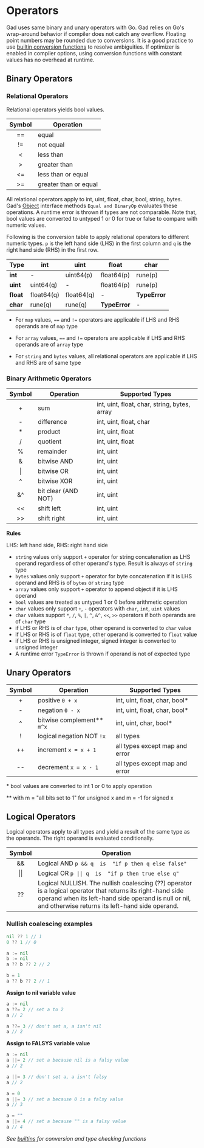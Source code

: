 # Operators

Gad uses same binary and unary operators with Go. Gad relies on Go's wrap-around
behavior if compiler does not catch any overflow. Floating point numbers may be
rounded due to conversions. It is a good practice to use [builtin conversion
functions](builtins.md) to resolve ambiguities. If optimizer is enabled in
compiler options, using conversion functions with constant values has no
overhead at runtime.

## Binary Operators

### Relational Operators

Relational operators yields bool values.

| Symbol | Operation             |
|:------:|-----------------------|
|   ==   | equal                 |
|   !=   | not equal             |
|    <   | less than             |
|    >   | greater than          |
|   <=   | less than or equal    |
|   >=   | greater than or equal |

All relational operators apply to int, uint, float, char, bool, string, bytes.
Gad's [Object](tutorial.md#interfaces) interface methods `Equal and BinaryOp`
evaluates these operations. A runtime error is thrown if types are not
comparable. Note that, bool values are converted to untyped 1 or 0 for true or
false to compare with numeric values.

Following is the conversion table to apply relational operators to different
numeric types. `p` is the left hand side (LHS) in the first column and `q` is
the right hand side (RHS) in the first row.

| Type      | int        | uint       | float          | char          |
|:----------|------------|------------|----------------|---------------|
| **int**   | -          | uint64(p)  | float64(p)     | rune(p)       |
| **uint**  | uint64(q)  | -          | float64(p)     | rune(p)       |
| **float** | float64(q) | float64(q) | -              | **TypeError** |
| **char**  | rune(q)    | rune(q)    | **TypeError**  | -             |

- For `map` values, `==` and `!=` operators are applicable if LHS and RHS
  operands are of `map` type

- For `array` values, `==` and `!=` operators are applicable if LHS and RHS
  operands are of `array` type

- For `string` and `bytes` values, all relational operators are applicable if
  LHS and RHS are of same type

### Binary Arithmetic Operators

| Symbol | Operation          | Supported Types                              |
|:------:|--------------------|----------------------------------------------|
|    +   | sum                | int, uint, float, char, string, bytes, array |
|    -   | difference         | int, uint, float, char                       |
|    *   | product            | int, uint, float                             |
|    /   | quotient           | int, uint, float                             |
|   %    | remainder          | int, uint                                    |
|   &    | bitwise AND        | int, uint                                    |
|   \|   | bitwise OR         | int, uint                                    |
|   ^    | bitwise XOR        | int, uint                                    |
|   &^   | bit clear (AND NOT)| int, uint                                    |
|   <<   | shift left         | int, uint                                    |
|   >>   | shift right        | int, uint                                    |

**Rules**

LHS: left hand side, RHS: right hand side

- `string` values only support `+` operator for string concatenation as LHS
  operand regardless of other operand's type. Result is always of `string` type
- `bytes` values only support `+` operator for byte concatenation if it is LHS
  operand and RHS is of `bytes` or `string` type
- `array` values only support `+` operator to append object if it is LHS operand
- `bool` values are treated as untyped 1 or 0 before arithmetic operation
- `char` values only support `+`, `-` operators with `char`, `int`, `uint`
  values
- `char` values support `*`, `/`, `%`, `|`, `^`, `&^`, `<<`, `>>` operators
  if both operands are of `char` type
- if LHS or RHS is of `char` type, other operand is converted to `char` value
- if LHS or RHS is of `float` type, other operand is converted to `float` value
- if LHS or RHS is unsigned integer, signed integer is converted to unsigned
  integer
- A runtime error `TypeError` is thrown if operand is not of expected type

## Unary Operators

| Symbol | Operation                  | Supported Types                |
|:------:|----------------------------|--------------------------------|
|    +   | positive `0 + x`           | int, uint, float, char, bool*  |
|    -   | negation `0 - x`           | int, uint, float, char, bool*  |
|    ^   | bitwise complement** `m^x` | int, uint, char, bool*         |
|    !   | logical negation NOT `!x`  | all types                      |
|   ++   | increment `x = x + 1`      | all types except map and error |
|   --   | decrement `x = x - 1`      | all types except map and error |

\* bool values are converted to int 1 or 0 to apply operation

\*\* with m = "all bits set to 1" for unsigned x and  m = -1 for signed x

## Logical Operators

Logical operators apply to all types and yield a result of the same type as the
operands. The right operand is evaluated conditionally.

| Symbol | Operation                                                                                                                                                                                                                     |
|:------:|-------------------------------------------------------------------------------------------------------------------------------------------------------------------------------------------------------------------------------|
|   &&   | Logical AND  `p && q  is  "if p then q else false"`                                                                                                                                                                           |
|  \|\|  | Logical OR  `p \|\| q  is  "if p then true else q"`                                                                                                                                                                           |
|   ??   | Logical NULLISH. The nullish coalescing (??) operator is a logical operator that returns its right-hand side operand when its left-hand side operand is null or nil, and otherwise returns its left-hand side operand.  |

### Nullish coalescing examples

```go
nil ?? 1 // 1
0 ?? 1 // 0

a := nil
b := nil
a ?? b ?? 2 // 2

b = 1
a ?? b ?? 2 // 1
```

**Assign to nil variable value**

```go
a := nil
a ??= 2 // set a to 2
a // 2

a ??= 3 // don't set a, a isn't nil
a // 2
```

**Assign to FALSYS variable value**

```go
a := nil
a ||= 2 // set a because nil is a falsy value
a // 2

a ||= 3 // don't set a, a isn't falsy
a // 2

a = 0
a ||= 3 // set a because 0 is a falsy value
a // 3

a = ""
a ||= 4 // set a because "" is a falsy value
a // 4
```

_See [builtins](builtins.md) for conversion and type checking functions_
